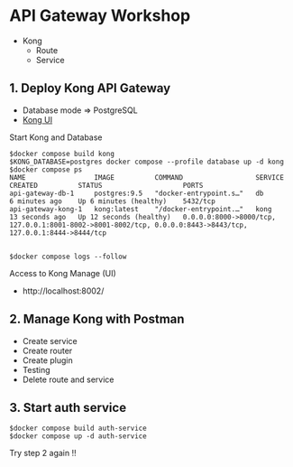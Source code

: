# API Gateway Workshop
* Kong
  * Route
  * Service

## 1. Deploy Kong API Gateway
* Database mode => PostgreSQL
* [Kong UI](https://github.com/Kong/kong-manager)

Start Kong and Database
```
$docker compose build kong
$KONG_DATABASE=postgres docker compose --profile database up -d kong
$docker compose ps
NAME                 IMAGE          COMMAND                  SERVICE   CREATED          STATUS                    PORTS
api-gateway-db-1     postgres:9.5   "docker-entrypoint.s…"   db        6 minutes ago    Up 6 minutes (healthy)    5432/tcp
api-gateway-kong-1   kong:latest    "/docker-entrypoint.…"   kong      13 seconds ago   Up 12 seconds (healthy)   0.0.0.0:8000->8000/tcp, 127.0.0.1:8001-8002->8001-8002/tcp, 0.0.0.0:8443->8443/tcp, 127.0.0.1:8444->8444/tcp


$docker compose logs --follow
```

Access to Kong Manage (UI)
* http://localhost:8002/

## 2. Manage Kong with Postman
* Create service
* Create router
* Create plugin
* Testing
* Delete route and service

## 3. Start auth service
```
$docker compose build auth-service
$docker compose up -d auth-service
```

Try step 2 again !!